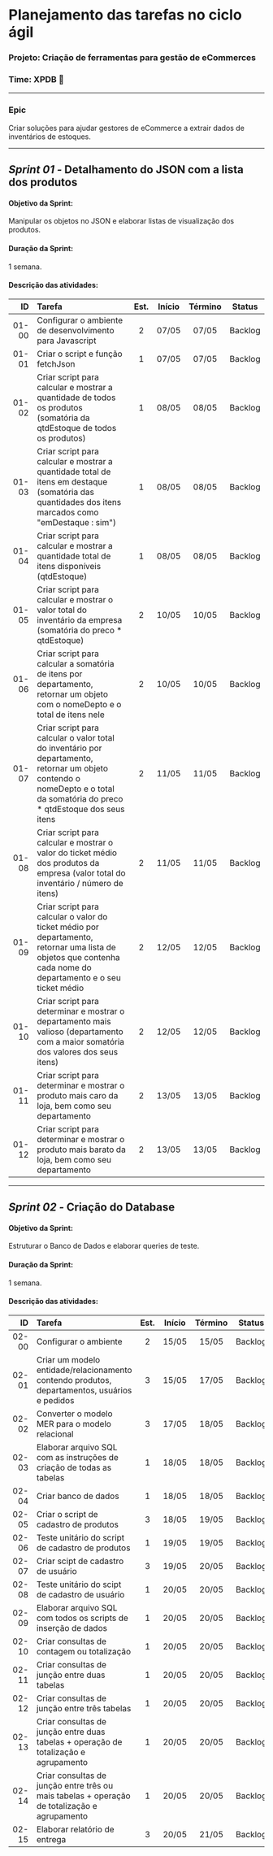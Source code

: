 # **Planejamento das tarefas no ciclo ágil**

### **Projeto:** Criação de ferramentas para gestão de eCommerces

### **Time:** XPDB 🌟

---

### **Epic**

Criar soluções para ajudar gestores de eCommerce a extrair dados de inventários de estoques.

---

## **_Sprint 01 -_** Detalhamento do JSON com a lista dos produtos

#### **Objetivo da Sprint:**

Manipular os objetos no JSON e elaborar listas de visualização dos produtos.

#### **Duração da Sprint:**

1 semana.

#### **Descrição das atividades:**

|    ID | Tarefa                                                                                                                                                                        | Est. | Início | Término | Status  |
| ----: | :---------------------------------------------------------------------------------------------------------------------------------------------------------------------------- | :--: | :----: | :-----: | :-----: |
| 01-00 | Configurar o ambiente de desenvolvimento para Javascript                                                                                                                      |  2   | 07/05  |  07/05  | Backlog |
| 01-01 | Criar o script e função fetchJson                                                                                                                                             |  1   | 07/05  |  07/05  | Backlog |
| 01-02 | Criar script para calcular e mostrar a quantidade de todos os produtos (somatória da qtdEstoque de todos os produtos)                                                         |  1   | 08/05  |  08/05  | Backlog |
| 01-03 | Criar script para calcular e mostrar a quantidade total de itens em destaque (somatória das quantidades dos itens marcados como "emDestaque : sim")                           |  1   | 08/05  |  08/05  | Backlog |
| 01-04 | Criar script para calcular e mostrar a quantidade total de itens disponíveis (qtdEstoque)                                                                                     |  1   | 08/05  |  08/05  | Backlog |
| 01-05 | Criar script para calcular e mostrar o valor total do inventário da empresa (somatória do preco \* qtdEstoque)                                                                |  2   | 10/05  |  10/05  | Backlog |
| 01-06 | Criar script para calcular a somatória de itens por departamento, retornar um objeto com o nomeDepto e o total de itens nele                                                  |  2   | 10/05  |  10/05  | Backlog |
| 01-07 | Criar script para calcular o valor total do inventário por departamento, retornar um objeto contendo o nomeDepto e o total da somatória do preco \* qtdEstoque dos seus itens |  2   | 11/05  |  11/05  | Backlog |
| 01-08 | Criar script para calcular e mostrar o valor do ticket médio dos produtos da empresa (valor total do inventário / número de itens)                                            |  2   | 11/05  |  11/05  | Backlog |
| 01-09 | Criar script para calcular o valor do ticket médio por departamento, retornar uma lista de objetos que contenha cada nome do departamento e o seu ticket médio                |  2   | 12/05  |  12/05  | Backlog |
| 01-10 | Criar script para determinar e mostrar o departamento mais valioso (departamento com a maior somatória dos valores dos seus itens)                                            |  2   | 12/05  |  12/05  | Backlog |
| 01-11 | Criar script para determinar e mostrar o produto mais caro da loja, bem como seu departamento                                                                                 |  2   | 13/05  |  13/05  | Backlog |
| 01-12 | Criar script para determinar e mostrar o produto mais barato da loja, bem como seu departamento                                                                               |  2   | 13/05  |  13/05  | Backlog |

---

## **_Sprint 02 -_** Criação do Database

#### **Objetivo da Sprint:**

Estruturar o Banco de Dados e elaborar queries de teste.

#### **Duração da Sprint:**

1 semana.

#### **Descrição das atividades:**

|    ID | Tarefa                                                                                       | Est. | Início | Término | Status  |
| ----: | :------------------------------------------------------------------------------------------- | :--: | :----: | :-----: | :-----: |
| 02-00 | Configurar o ambiente                                                                        |  2   | 15/05  |  15/05  | Backlog |
| 02-01 | Criar um modelo entidade/relacionamento contendo produtos, departamentos, usuários e pedidos |  3   | 15/05  |  17/05  | Backlog |
| 02-02 | Converter o modelo MER para o modelo relacional                                              |  3   | 17/05  |  18/05  | Backlog |
| 02-03 | Elaborar arquivo SQL com as instruções de criação de todas as tabelas                        |  1   | 18/05  |  18/05  | Backlog |
| 02-04 | Criar banco de dados                                                                         |  1   | 18/05  |  18/05  | Backlog |
| 02-05 | Criar o script de cadastro de produtos                                                       |  3   | 18/05  |  19/05  | Backlog |
| 02-06 | Teste unitário do script de cadastro de produtos                                             |  1   | 19/05  |  19/05  | Backlog |
| 02-07 | Criar scipt de cadastro de usuário                                                           |  3   | 19/05  |  20/05  | Backlog |
| 02-08 | Teste unitário do scipt de cadastro de usuário                                               |  1   | 20/05  |  20/05  | Backlog |
| 02-09 | Elaborar arquivo SQL com todos os scripts de inserção de dados                               |  1   | 20/05  |  20/05  | Backlog |
| 02-10 | Criar consultas de contagem ou totalização                                                   |  1   | 20/05  |  20/05  | Backlog |
| 02-11 | Criar consultas de junção entre duas tabelas                                                 |  1   | 20/05  |  20/05  | Backlog |
| 02-12 | Criar consultas de junção entre três tabelas                                                 |  1   | 20/05  |  20/05  | Backlog |
| 02-13 | Criar consultas de junção entre duas tabelas + operação de totalização e agrupamento         |  1   | 20/05  |  20/05  | Backlog |
| 02-14 | Criar consultas de junção entre três ou mais tabelas + operação de totalização e agrupamento |  1   | 20/05  |  20/05  | Backlog |
| 02-15 | Elaborar relatório de entrega                                                                |  3   | 20/05  |  21/05  | Backlog |
